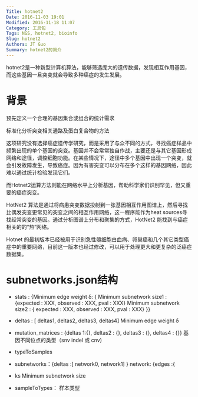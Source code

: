 ```yaml
---
Title: hotnet2
Date: 2016-11-03 19:01
Modified: 2016-11-18 11:07
Category: 工具包
Tags: NGS, hotnet2, bioinfo
Slug: hotnet2
Authors: JT Guo
Summary: hotnet2的简介
---
```

hotnet2是一种新型计算机算法，能够筛选庞大的遗传数据，发现相互作用基因，而这些基因一旦突变就会导致多种癌症的发生发展。

# 背景

预先定义一个合理的基因集合或组合的统计需求

标准化分析突变相关通路及蛋白复合物的方法

这项研究没有选择癌症遗传学研究，而是采用了与众不同的方式，寻找癌症样品中频繁出现的单个基因的突变。基因并不会常常独自作战，主要还是与其它基因形成网络和途径，调控细胞功能。在某些情况下，途径中多个基因中出现一个突变，就会引发故障发生，导致癌症。因为有害突变可以分布在多个这样的基因网络，因此难以通过统计检验发现它们。

而Hotnet2运算方法则能在网络水平上分析基因，帮助科学家们识别罕见，但又重要的癌症突变。

HotNet2 算法是通过将病患突变数据投射到一张基因相互作用图谱上，然后寻找比偶发突变更常见的突变之间的相互作用网络，这一程序能作为heat sources寻找经常突变的基因。通过分析图谱上分布和聚集的方式，HotNet2 能找到与癌症相关的的“热”网络。

Hotnet 的最初版本已经被用于识别急性髓细胞白血病、卵巢癌和几个其它类型癌症中的重要网络，目前这一版本也经过修改，可以用于处理更大和更复杂的泛癌症数据集。

# subnetworks.json结构

+ stats : {Minimum edge weight δ: {
    Minimum subnetwork size1 : {expected : XXX,  observed : XXX,  pval : XXX}
    Minimum subnetwork size2 : { expected : XXX,  observed : XXX,  pval : XXX}
    }}

+ deltas : [ deltas1, deltas2, deltas3, deltas4]
    Minimum edge weight δ

+ mutation_matrices : {deltas 1:{}, deltas2 : {}, deltas3 : {}, deltas4 : {}}
    基因不同位点的类型（snv indel 或 cnv)

+ typeToSamples

+ subnetworks：{deltas :[ network0, network1] }
    network: {edges :{

+ ks Minimum subnetwork size
+ sampleToTypes： 样本类型